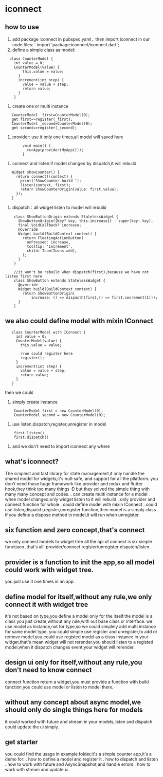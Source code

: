 # iconnect


## how to use
1. add package iconnect in pubspec.yaml，then import iconnect in our code files:
`
import 'package:iconnect/iconnect.dart';
1. define a simple class as model:
  
```
  class CounterModel {
    int value = 0;
    CounterModel(value) {  
        this.value = value;  
      }  
      increment(int step) {  
        value = value + step;  
        return value;  
      }  
    }
```

1. create one or multi instance
 ```
    CounterModel _first=CounterModel(0);  
    get first=>register(_first);  
    CounterModel _second=CounterModel(0);  
    get second=>register(_second);  
```

1. provider: use it only one times,all model will saved here
```
        void main() {
          runApp(provider(MyApp()));
        }
```
1. connect and listen:if model changed by dispatch,it will rebuild
 ```
    Widget showCounter() {
      return connect((context) {
        print('ShowCounter build ');
        listen(context, first);
        return ShowCounterOrigin(value: first.value);
      });
    }
 ```   


1. dispatch：all widget listen to model will rebuild
```    
    class ShowButtonOrigin extends StatelessWidget {
      ShowButtonOrigin({Key? key, this.increase}) : super(key: key);
      final VoidCallback? increase;
      @override
      Widget build(BuildContext context) {
        return FloatingActionButton(
          onPressed: increase,
          tooltip: 'Increment',
          child: Icon(Icons.add),
        );
      }
    }

    //it won't be rebuild when dispatch(first),because we have not listen first here
    class ShowButton extends StatelessWidget {
      @override
      Widget build(BuildContext context) {
        return ShowButtonOrigin(
            increase: () => dispacth(first,() => first.increment(1)));
      }
    }
```
## we also could define model with mixin IConnect
 ```  
    class CounterModel with IConnect {
      int value = 0;
      CounterModel(value) {
        this.value = value;

        //we could register here
        register();
      }
      increment(int step) {
        value = value + step;
        return value;
      }
    }
```
then we could
1. simply create instance
```
    CounterModel first = new CounterModel(0);
    CounterModel second = new CounterModel(0);
```
1. use listen,dispatch,register,unregister in model
```
    first.listen()
    first.dispatch()
 ```   
1. and we don't need to import iconnect any where


## what's iconnect?
The simplest and fast library for state mamagement,it only handle the shared model for widgets,it's null-safe, and support for all the pllatform.
you don't need those huge framework like provider and redux and flutter hook,they think too many things :D
but they solved the simple thing with many many concept and codes.
. can create multi instance for a model
. when model changed,only widget listen to it will rebuild 
. only provider and connect function for whole 
. could define model with mixin IConnect
. could use listen,dispatch,register,unregister function,then model is a simply class
. if you define a dispose method in model,it will run when unregister.
 


## six function and zero concept,that's connect
we only connect models to widget tree all the api of connect is six simple functiuon ,that's all:
    provider/connect
    register/unregister
    dispatch/listen

## provider is a function to init the app,so all model could work with widget tree.
you just use it one times in an app.

## define model for itself,without any rule,we only connect it with widget tree
 it's not based on type,you define a model only for the itself.the model is a class you just create,without any rule,with out base class or interface.
 we use model as instance,not for type,so we could simplely add multi instance for same model type.
 you could simple use register and unregister,to add or remove model.you could use registed model as a class instance in your widget,that's mean widget will not rerender.you should listen to a registed model,when it dispatch changes event,your widget will rerender.

## design ui only for itself,without any rule,you don't need to know connect
  connect function return a widget,you must provide a function with build function,you could use model or listen to model there.

## without any concept about async model,we should only do single things here for models
  it could worked with future and stream in your models,listen and dispatch could update the ui simply.

## get starter
you could find the usage in example folder,it's a simple counter app,it's a demo for:
. how to define a model and register it
. how to dispatch and listen
. how to work with future and AsyncSnapshot,and handle errors
. how to work with stream and update ui.
